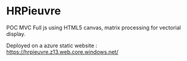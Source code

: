 # HRPieuvre


POC MVC Full js using HTML5 canvas, matrix processing for vectorial display.


Deployed on a azure static website : https://hrpieuvre.z13.web.core.windows.net/
